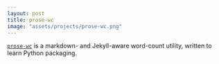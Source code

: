 ```yaml
---
layout: post
title: prose-wc
image: "assets/projects/prose-wc.png"
---
```


[`prose-wc`](http://etc.drab-makyo.com/prose-wc/) is a markdown- and Jekyll-aware word-count utility, written to learn Python packaging.
